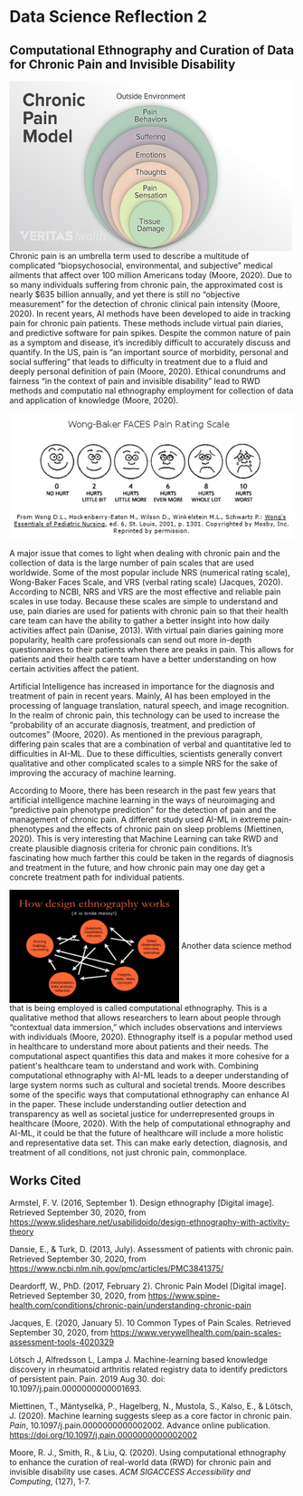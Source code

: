 # Data Science Reflection 2
## Computational Ethnography and Curation of Data for Chronic Pain and Invisible Disability

<img align = left src = "chronic-pain-model.png"  width = "500"  height = "300"> 

Chronic pain is an umbrella term used to describe a multitude of complicated “biopsychosocial, environmental, and subjective” medical ailments that affect over 100 million Americans today (Moore, 2020). Due to so many individuals suffering from chronic pain, the approximated cost is nearly $635 billion annually, and yet there is still no “objective measurement” for the detection of chronic clinical pain intensity (Moore, 2020). In recent years, AI methods have been developed to aide in tracking pain for chronic pain patients. These methods include virtual pain diaries, and predictive software for pain spikes. Despite the common nature of pain as a symptom and disease, it’s incredibly difficult to accurately discuss and quantify. In the US, pain is “an important source of morbidity, personal and social suffering” that leads to difficulty in treatment due to a fluid and deeply personal definition of pain (Moore, 2020). Ethical conundrums and fairness “in the context of pain and invisible disability” lead to RWD methods and computatio
nal ethnography employment for collection of data and application of knowledge (Moore, 2020). 

<img align = center src = "wong_baker_faces-56a6e17b5f9b58b7d0e53979.gif">

A major issue that comes to light when dealing with chronic pain and the collection of data is the large number of pain scales that are used worldwide. Some of the most popular include NRS (numerical rating scale), Wong-Baker Faces Scale, and VRS (verbal rating scale) (Jacques, 2020). According to NCBI, NRS and VRS are the most effective and reliable pain scales in use today. Because these scales are simple to understand and use, pain diaries are used for patients with chronic pain so that their health care team can have the ability to gather a better insight into how daily activities affect pain (Danise, 2013). With virtual pain diaries gaining more popularity, health care professionals can send out more in-depth questionnaires to their patients when there are peaks in pain. This allows for patients and their health care team have a better understanding on how certain activities affect the patient. 

Artificial Intelligence has increased in importance for the diagnosis and treatment of pain in recent years. Mainly, AI has been employed in the processing of language translation, natural speech, and image recognition. In the realm of chronic pain, this technology can be used to increase the “probability of an accurate diagnosis, treatment, and prediction of outcomes” (Moore, 2020). As mentioned in the previous paragraph, differing pain scales that are a combination of verbal and quantitative led to difficulties in AI-ML. Due to these difficulties, scientists generally convert qualitative and other complicated scales to a simple NRS for the sake of improving the accuracy of machine learning. 

According to Moore, there has been research in the past few years that artificial intelligence machine learning in the ways of neuroimaging and “predictive pain phenotype prediction” for the detection of pain and the management of chronic pain. A different study used AI-ML in extreme pain-phenotypes and the effects of chronic pain on sleep problems (Miettinen, 2020). This is very interesting that Machine Learning can take RWD and create plausible diagnosis criteria for chronic pain conditions. It’s fascinating how much farther this could be taken in the regards of diagnosis and treatment in the future, and how chronic pain may one day get a concrete treatment path for individual patients. 

<img align = center src = "dethno.jpg" width = "300"  height = "200" />
Another data science method that is being employed is called computational ethnography. This is a qualitative method that allows researchers to learn about people through “contextual data immersion,” which includes observations and interviews with individuals (Moore, 2020). Ethnography itself is a popular method used in healthcare to understand more about patients and their needs. The computational aspect quantifies this data and makes it more cohesive for a patient's healthcare team to understand and work with. Combining computational ethnography with AI-ML leads to a deeper understanding of large system norms such as cultural and societal trends. Moore describes some of the specific ways that computational ethnography can enhance AI in the paper. These include understanding outlier detection and transparency as well as societal justice for underrepresented groups in healthcare (Moore, 2020). With the help of computational ethnography and AI-ML, it could be that the future of healthcare will include a more holistic and representative data set. This can make early detection, diagnosis, and treatment of all conditions, not just chronic pain, commonplace. 

## Works Cited

Armstel, F. V. (2016, September 1). Design ethnography [Digital image]. Retrieved September 30, 2020, from https://www.slideshare.net/usabilidoido/design-ethnography-with-activity-theory 

Dansie, E., & Turk, D. (2013, July). Assessment of patients with chronic pain. Retrieved September 30, 2020, from https://www.ncbi.nlm.nih.gov/pmc/articles/PMC3841375/ 

Deardorff, W., PhD. (2017, February 2). Chronic Pain Model [Digital image]. Retrieved September 30, 2020, from https://www.spine-health.com/conditions/chronic-pain/understanding-chronic-pain 

Jacques, E. (2020, January 5). 10 Common Types of Pain Scales. Retrieved September 30, 2020, from https://www.verywellhealth.com/pain-scales-assessment-tools-4020329 

Lötsch J, Alfredsson L, Lampa J. Machine-learning based knowledge discovery in rheumatoid arthritis related registry data to identify predictors of persistent pain. Pain. 2019 Aug 30. doi: 10.1097/j.pain.0000000000001693. 

Miettinen, T., Mäntyselkä, P., Hagelberg, N., Mustola, S., Kalso, E., & Lötsch, J. (2020). Machine learning suggests sleep as a core factor in chronic pain. *Pain*, 10.1097/j.pain.0000000000002002. Advance online publication. https://doi.org/10.1097/j.pain.0000000000002002 

Moore, R. J., Smith, R., & Liu, Q. (2020). Using computational ethnography to enhance the curation of real-world data (RWD) for chronic pain and invisible disability use cases. *ACM SIGACCESS Accessibility and Computing*, (127), 1-7. 
